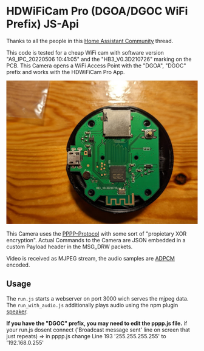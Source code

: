 # HDWiFiCam Pro (DGOA/DGOC WiFi Prefix) JS-Api

Thanks to all the people in this [Home Assistant Community](https://community.home-assistant.io/t/popular-a9-mini-wi-fi-camera-the-ha-challenge/230108) thread.

This code is tested for a cheap WiFi cam with software version "A9_IPC_20220506 10:41:05" and the "HB3_V0.3D210726" marking on the PCB.
This Camera opens a WiFi Access Point with the "DGOA", "DGOC" prefix and works with the HDWiFiCam Pro App.

![HB3_V0.3D210726](camera.jpg 'HB3_V0.3D210726')

This Camera uses the [PPPP-Protocol](https://github.com/pmarrapese/iot/tree/f02b4d7e143a369d87c40dfe80944366d1113b81/p2p/dissector) with some sort of "propietary XOR encryption".
Actual Commands to the Camera are JSON embedded in a custom Payload header in the MSG_DRW packets.

Video is received as MJPEG stream, the audio samples are [ADPCM](https://github.com/jwzhangjie/Adpcm_Pcm/blob/master/adpcm.c) encoded.

## Usage

The `run.js` starts a webserver on port 3000 wich serves the mjpeg data.
The `run_with_audio.js` additionally plays audio using the npm plugin [speaker](https://www.npmjs.com/package/speaker).

**If you have the "DGOC" prefix, you may need to edit the pppp.js file.**
if your run.js dosent connect ('Broadcast message sent' line on screen that just repeats) =>
in pppp.js change Line 193 '255.255.255.255' to '192.168.0.255'
